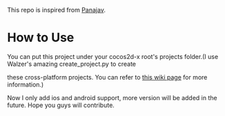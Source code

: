 This repo is inspired  from [Panajav](https://github.com/Panajev/rippleDemo).

# How to Use

You can put this project under your cocos2d-x root's projects folder.(I use Walzer's amazing create_project.py to create 

these cross-platform projects. You can refer to [this wiki page](http://www.cocos2d-x.org/projects/cocos2d-x/wiki/How_to_create_a_multi-platform_project_in_one_command_line) for more information.)

Now I only add ios and android support, more version will be added in the future. Hope you guys will contribute.
